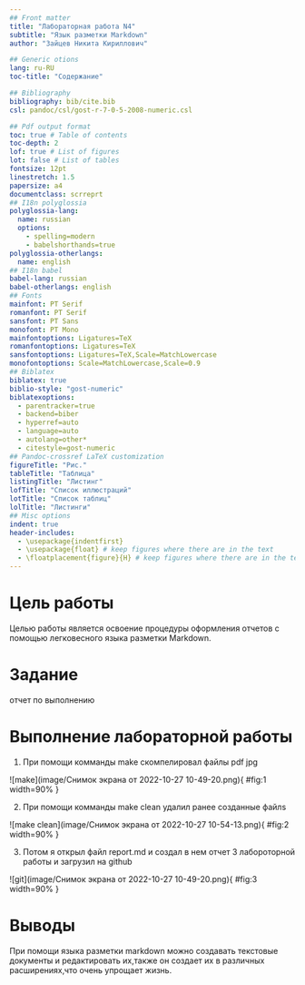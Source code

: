 ```yaml
---
## Front matter
title: "Лабораторная работа N4"
subtitle: "Язык разметки Markdown"
author: "Зайцев Никита Кириллович"

## Generic otions
lang: ru-RU
toc-title: "Содержание"

## Bibliography
bibliography: bib/cite.bib
csl: pandoc/csl/gost-r-7-0-5-2008-numeric.csl

## Pdf output format
toc: true # Table of contents
toc-depth: 2
lof: true # List of figures
lot: false # List of tables
fontsize: 12pt
linestretch: 1.5
papersize: a4
documentclass: scrreprt
## I18n polyglossia
polyglossia-lang:
  name: russian
  options:
	- spelling=modern
	- babelshorthands=true
polyglossia-otherlangs:
  name: english
## I18n babel
babel-lang: russian
babel-otherlangs: english
## Fonts
mainfont: PT Serif
romanfont: PT Serif
sansfont: PT Sans
monofont: PT Mono
mainfontoptions: Ligatures=TeX
romanfontoptions: Ligatures=TeX
sansfontoptions: Ligatures=TeX,Scale=MatchLowercase
monofontoptions: Scale=MatchLowercase,Scale=0.9
## Biblatex
biblatex: true
biblio-style: "gost-numeric"
biblatexoptions:
  - parentracker=true
  - backend=biber
  - hyperref=auto
  - language=auto
  - autolang=other*
  - citestyle=gost-numeric
## Pandoc-crossref LaTeX customization
figureTitle: "Рис."
tableTitle: "Таблица"
listingTitle: "Листинг"
lofTitle: "Список иллюстраций"
lotTitle: "Список таблиц"
lolTitle: "Листинги"
## Misc options
indent: true
header-includes:
  - \usepackage{indentfirst}
  - \usepackage{float} # keep figures where there are in the text
  - \floatplacement{figure}{H} # keep figures where there are in the text
---
```


# Цель работы

Целью работы является освоение процедуры оформления отчетов с помощью
легковесного языка разметки Markdown.

# Задание

отчет по выполнению



# Выполнение лабораторной работы

1. При помощи комманды make скомпелировал файлы pdf jpg

![make](image/Снимок экрана от 2022-10-27 10-49-20.png){ #fig:1 width=90% }

2. При помощи комманды make clean удалил ранее созданные файлs

![make clean](image/Снимок экрана от 2022-10-27 10-54-13.png){ #fig:2 width=90% }

3. Потом я открыл файл report.md и создал в нем отчет 3 лабороторной работы и загрузил на github

![git](image/Снимок экрана от 2022-10-27 10-49-20.png){ #fig:3 width=90% }

# Выводы
При помощи языка разметки markdown можно создавать текстовые документы и редактировать их,также он создает их в различных расширениях,что очень упрощает жизнь.

